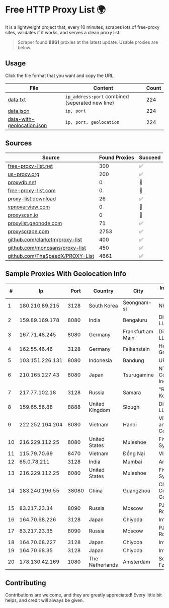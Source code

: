 
# Free HTTP Proxy List 🌍

It is a lightweight project that, every 10 minutes, scrapes lots of free-proxy sites, validates if it works, and serves a clean proxy list.


> Scraper found **8861** proxies at the latest update. Usable proxies are below.

## Usage

Click the file format that you want and copy the URL.


|File|Content|Count|
|----|-------|-----|
|[data.txt](https://raw.githubusercontent.com/themiralay/Proxy-List-World/master/data.txt)|`ip_address:port` combined (seperated new line)|224|
|[data.json](https://raw.githubusercontent.com/themiralay/Proxy-List-World/master/data.json)|`ip, port`|224|
|[data-with-geolocation.json](https://raw.githubusercontent.com/themiralay/Proxy-List-World/master/data-with-geolocation.json)|`ip, port, geolocation`|224|

## Sources

|Source|Found Proxies|Succeed|
|------|-------------|-------|
|[free-proxy-list.net](https://free-proxy-list.net)|300|✅|
|[us-proxy.org](https://www.us-proxy.org)|200|✅|
|[proxydb.net](http://proxydb.net)|0|🚫|
|[free-proxy-list.com](https://free-proxy-list.com/?page=&port=&type%5B%5D=http&type%5B%5D=https&up_time=0&search=Search)|0|🚫|
|[proxy-list.download](https://www.proxy-list.download/HTTP)|26|✅|
|[vpnoverview.com](https://vpnoverview.com/privacy/anonymous-browsing/free-proxy-servers)|0|🚫|
|[proxyscan.io](https://www.proxyscan.io)|0|🚫|
|[proxylist.geonode.com](https://proxylist.geonode.com/api/proxy-list?limit=300&page=1&sort_by=lastChecked&sort_type=desc&protocols=http,https)|71|✅|
|[proxyscrape.com](https://api.proxyscrape.com/v2/?request=displayproxies&protocol=http&timeout=10000&country=all&ssl=all&anonymity=all)|2753|✅|
|[github.com/clarketm/proxy-list](https://raw.githubusercontent.com/clarketm/proxy-list/master/proxy-list-raw.txt)|400|✅|
|[github.com/monosans/proxy-list](https://raw.githubusercontent.com/monosans/proxy-list/main/proxies/http.txt)|450|✅|
|[github.com/TheSpeedX/PROXY-List](https://raw.githubusercontent.com/TheSpeedX/PROXY-List/master/http.txt)|4661|✅|


## Sample Proxies With Geolocation Info

|#|Ip|Port|Country|City|Internet Service Provider|
|-|--|----|-------|----|-------------------------|
|1|180.210.89.215|3128|South Korea|Seongnam-si|NHNCLOUD|
|2|159.89.169.178|8080|India|Bengaluru|DigitalOcean, LLC|
|3|167.71.48.245|8080|Germany|Frankfurt am Main|DigitalOcean, LLC|
|4|162.55.46.46|3128|Germany|Falkenstein|Hetzner Online GmbH|
|5|103.151.226.131|8080|Indonesia|Bandung|URBANACCESS|
|6|210.165.227.43|8080|Japan|Tsurugamine|NTT PC Communications, Inc.|
|7|217.77.102.18|3128|Russia|Samara|"Region Svyaz Konsalt" LLC|
|8|159.65.56.88|8888|United Kingdom|Slough|DigitalOcean, LLC|
|9|222.252.194.204|8080|Vietnam|Hanoi|VietNam Post and Telecom Corporation|
|10|216.229.112.25|8080|United States|Muleshoe|Five Area Systems, LLC|
|11|115.79.70.69|8470|Vietnam|Đồng Nại|VIETELftth|
|12|65.0.78.211|3128|India|Mumbai|Amazon.com|
|13|216.229.112.25|8080|United States|Muleshoe|Five Area Systems, LLC|
|14|183.240.196.55|38080|China|Guangzhou|China Mobile Communications Corporation|
|15|83.217.23.34|8090|Russia|Moscow|PJSC Rostelecom|
|16|164.70.68.226|3128|Japan|Chiyoda|InfoSphere|
|17|83.217.23.35|8090|Russia|Moscow|PJSC Rostelecom|
|18|164.70.68.227|3128|Japan|Chiyoda|InfoSphere|
|19|164.70.68.35|3128|Japan|Chiyoda|InfoSphere|
|20|178.130.42.169|1080|The Netherlands|Amsterdam|Servers Tech Fzco|



## Contributing

Contributions are welcome, and they are greatly appreciated! Every
little bit helps, and credit will always be given.


